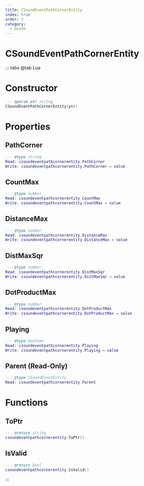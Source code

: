 ```yaml
---
title: CSoundEventPathCornerEntity
index: true
order: 2
category:
  - Guide
---
```


# CSoundEventPathCornerEntity

::: tabs
@tab Lua
# Constructor
```lua
--- @param ptr string
CSoundEventPathCornerEntity(ptr)
```
# Properties
## PathCorner 
```lua
--- @type string
Read: csoundeventpathcornerentity.PathCorner
Write: csoundeventpathcornerentity.PathCorner = value
```
## CountMax 
```lua
--- @type number
Read: csoundeventpathcornerentity.CountMax
Write: csoundeventpathcornerentity.CountMax = value
```
## DistanceMax 
```lua
--- @type number
Read: csoundeventpathcornerentity.DistanceMax
Write: csoundeventpathcornerentity.DistanceMax = value
```
## DistMaxSqr 
```lua
--- @type number
Read: csoundeventpathcornerentity.DistMaxSqr
Write: csoundeventpathcornerentity.DistMaxSqr = value
```
## DotProductMax 
```lua
--- @type number
Read: csoundeventpathcornerentity.DotProductMax
Write: csoundeventpathcornerentity.DotProductMax = value
```
## Playing 
```lua
--- @type boolean
Read: csoundeventpathcornerentity.Playing
Write: csoundeventpathcornerentity.Playing = value
```
## Parent (Read-Only)
```lua
--- @type CSoundEventEntity
Read: csoundeventpathcornerentity.Parent
```
# Functions
## ToPtr
```lua
--- @return string
csoundeventpathcornerentity:ToPtr()
```
## IsValid
```lua
--- @return bool
csoundeventpathcornerentity:IsValid()
```

:::